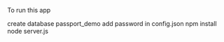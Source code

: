 To run this app

create database passport_demo
add password in config.json
npm install
node server.js
